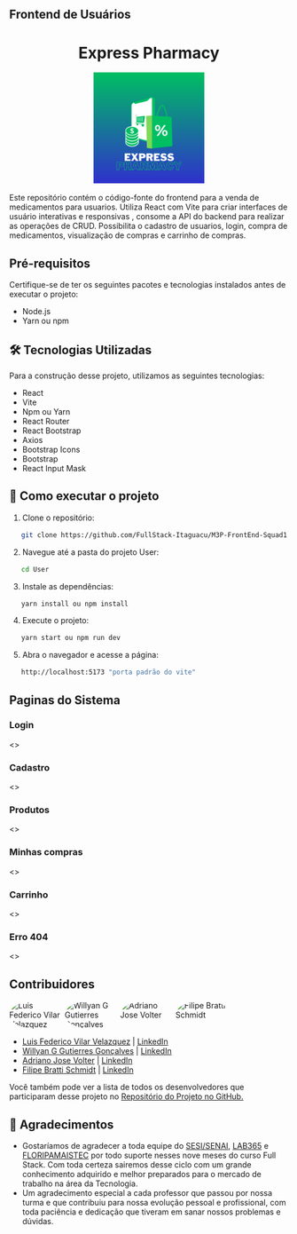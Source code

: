 ## Frontend de Usuários
<h1 align="center">Express Pharmacy </h1>

<p align="center">
  <img src="./public/logo.png" alt="Logo" width="200" height="200">
</p>


Este repositório contém o código-fonte do frontend para a venda de medicamentos para usuarios. Utiliza React com Vite para criar interfaces de usuário interativas e responsivas , consome a API do backend para realizar as operações de CRUD. 
Possibilita o cadastro de usuarios, login, compra de medicamentos, visualização de compras e carrinho de compras.


## Pré-requisitos

Certifique-se de ter os seguintes pacotes e tecnologias instalados antes de executar o projeto:

- Node.js
- Yarn ou npm
## 🛠️ Tecnologias Utilizadas

Para a construção desse projeto, utilizamos as seguintes tecnologias:

- React
- Vite
- Npm ou Yarn
- React Router
- React Bootstrap
- Axios
- Bootstrap Icons
- Bootstrap
- React Input Mask

## 🔧 Como executar o projeto

1. Clone o repositório:

```bash
   git clone https://github.com/FullStack-Itaguacu/M3P-FrontEnd-Squad1
```

2. Navegue até a pasta do projeto User:

```bash
   cd User
```

3. Instale as dependências:

```bash
   yarn install ou npm install
```

4. Execute o projeto:

```bash
   yarn start ou npm run dev
```

5. Abra o navegador e acesse a página:

```bash
   http://localhost:5173 "porta padrão do vite"
```

## Paginas do Sistema

### Login
<>

### Cadastro
<>

### Produtos
<>

### Minhas compras

<>

### Carrinho

<>

### Erro 404

<>

## Contribuidores

<div style="display: flex; flex-direction: row;">
  <img src="https://avatars.githubusercontent.com/Luis-Vilar" width="100" style="border-radius: 50%;" alt="Luis Federico Vilar Velazquez"> 
  <img src="https://avatars.githubusercontent.com/wgeovanni" width="100" style="border-radius: 50%;" alt="Willyan G Gutierres Gonçalves">
  <img src="https://avatars.githubusercontent.com/AdrianoVolter" width="100" style="border-radius: 50%;" alt="Adriano Jose Volter">
  <img src="https://avatars.githubusercontent.com/filipebratti" width="100" style="border-radius: 50%;" alt="Filipe Bratti Schmidt">
</div>

- [Luis Federico Vilar Velazquez](https://github.com/Luis-Vilar) | [LinkedIn](https://www.linkedin.com/in/luis-vilar/)
- [Willyan G Gutierres Gonçalves](https://github.com/wgeovanni) | [LinkedIn](https://www.linkedin.com/in/willyan-geovanni/)
- [Adriano Jose Volter](https://github.com/AdrianoVolter) | [LinkedIn](https://www.linkedin.com/in/adrianovolter/)
- [Filipe Bratti Schmidt](https://github.com/filipebratti) | [LinkedIn](https://www.linkedin.com/in/filipe-bratti-schmidt-408a925b/)




Você também pode ver a lista de todos os desenvolvedores que participaram desse projeto no [Repositório do Projeto no GitHub.](https://github.com/FullStack-Itaguacu/M3P-BackEnd-Squad1)

## 🎁 Agradecimentos

* Gostaríamos de agradecer a toda equipe do [SESI/SENAI](https://cursos.sesisenai.org.br/ "Site do SESI/SENAI"), [LAB365](https://lab365.tech/ "Site do LAB365") e [FLORIPAMAISTEC](https://floripamaistec.pmf.sc.gov.br/ "Site do floripamaistec") por todo suporte nesses nove meses do curso Full Stack. Com toda certeza sairemos desse ciclo com um grande conhecimento adquirido e melhor preparados para o mercado de trabalho na área da Tecnologia.
* Um agradecimento especial a cada professor que passou por nossa turma e que contribuiu para nossa evolução pessoal e profissional, com toda paciência e dedicação que tiveram em sanar nossos problemas e dúvidas.